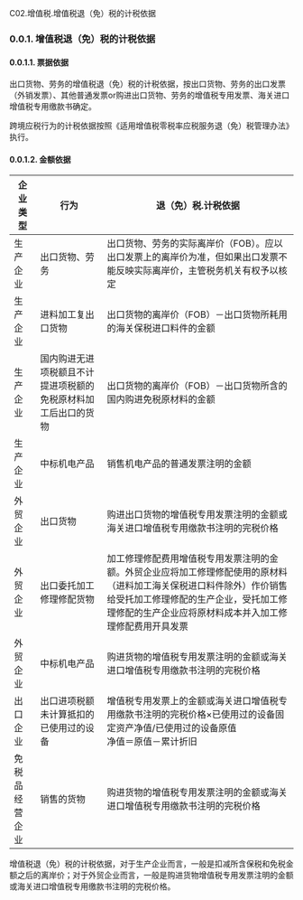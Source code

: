 C02.增值税.增值税退（免）税的计税依据

### 0.0.1. 增值税退（免）税的计税依据

#### 0.0.1.1. 票据依据

出口货物、劳务的增值税退（免）税的计税依据，按出口货物、劳务的出口发票（外销发票）、其他普通发票or购进出口货物、劳务的增值税专用发票、海关进口增值税专用缴款书确定。

跨境应税行为的计税依据按照《适用增值税零税率应税服务退（免）税管理办法》执行。

#### 0.0.1.2. 金额依据

| 企业类型       | 行为                                                           | 退（免）税.计税依据                                                                                                                                                                                                      |
|----------------|----------------------------------------------------------------|--------------------------------------------------------------------------------------------------------------------------------------------------------------------------------------------------------------------------|
| 生产企业       | 出口货物、劳务                                                 | 出口货物、劳务的实际离岸价（FOB）。应以出口发票上的离岸价为准，但如果出口发票不能反映实际离岸价，主管税务机关有权予以核定                                                                                                |
| 生产企业       | 进料加工复出口货物                                             | 出口货物的离岸价（FOB）－出口货物所耗用的海关保税进口料件的金额                                                                                                                                                          |
| 生产企业       | 国内购进无进项税额且不计提进项税额的免税原材料加工后出口的货物 | 出口货物的离岸价（FOB）－出口货物所含的国内购进免税原材料的金额                                                                                                                                                          |
| 生产企业       | 中标机电产品                                                   | 销售机电产品的普通发票注明的金额                                                                                                                                                                                         |
| 外贸企业       | 出口货物                                                       | 购进出口货物的增值税专用发票注明的金额或海关进口增值税专用缴款书注明的完税价格                                                                                                                                           |
| 外贸企业       | 出口委托加工修理修配货物                                       | 加工修理修配费用增值税专用发票注明的金额。外贸企业应将加工修理修配使用的原材料（进料加工海关保税进口料件除外）作价销售给受托加工修理修配的生产企业，受托加工修理修配的生产企业应将原材料成本并入加工修理修配费用开具发票 |
| 外贸企业       | 中标机电产品                                                   | 购进货物的增值税专用发票注明的金额或海关进口增值税专用缴款书注明的完税价格                                                                                                                                               |
| 出口企业       | 出口进项税额未计算抵扣的已使用过的设备                         | 增值税专用发票上的金额或海关进口增值税专用缴款书注明的完税价格×已使用过的设备固定资产净值/已使用过的设备原值<br/>净值＝原值－累计折旧                                                                                      |
| 免税品经营企业 | 销售的货物                                                     | 购进货物的增值税专用发票注明的金额或海关进口增值税专用缴款书注明的完税价格                                                                                                                                               |

增值税退（免）税的计税依据，对于生产企业而言，一般是扣减所含保税和免税金额之后的离岸价；对于外贸企业而言，一般是购进货物增值税专用发票注明的金额或海关进口增值税专用缴款书注明的完税价格。
